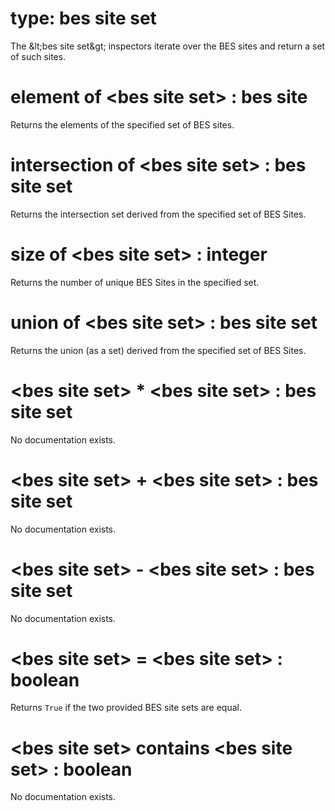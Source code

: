 # type: bes site set

The &amp;lt;bes site set&amp;gt; inspectors iterate over the BES sites and return a set of such sites.

# element of &lt;bes site set&gt; : bes site

Returns the elements of the specified set of BES sites.

# intersection of &lt;bes site set&gt; : bes site set

Returns the intersection set derived from the specified set of BES Sites.

# size of &lt;bes site set&gt; : integer

Returns the number of unique BES Sites in the specified set.

# union of &lt;bes site set&gt; : bes site set

Returns the union (as a set) derived from the specified set of BES Sites.

# &lt;bes site set&gt; * &lt;bes site set&gt; : bes site set

No documentation exists.

# &lt;bes site set&gt; + &lt;bes site set&gt; : bes site set

No documentation exists.

# &lt;bes site set&gt; - &lt;bes site set&gt; : bes site set

No documentation exists.

# &lt;bes site set&gt; = &lt;bes site set&gt; : boolean

Returns `True` if the two provided BES site sets are equal.

# &lt;bes site set&gt; contains &lt;bes site set&gt; : boolean

No documentation exists.
